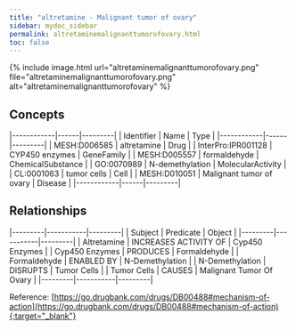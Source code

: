 ```yaml
---
title: "altretamine - Malignant tumor of ovary"
sidebar: mydoc_sidebar
permalink: altretaminemalignanttumorofovary.html
toc: false 
---
```


{% include image.html url="altretaminemalignanttumorofovary.png" file="altretaminemalignanttumorofovary.png" alt="altretaminemalignanttumorofovary" %}

## Concepts

|------------|------|---------|
| Identifier | Name | Type    |
|------------|------|---------|
| MESH:D006585 | altretamine | Drug |
| InterPro:IPR001128 | CYP450 enzymes | GeneFamily |
| MESH:D005557 | formaldehyde | ChemicalSubstance |
| GO:0070989 | N-demethylation | MolecularActivity |
| CL:0001063 | tumor cells | Cell |
| MESH:D010051 | Malignant tumor of ovary | Disease |
|------------|------|---------|

## Relationships

|---------|-----------|---------|
| Subject | Predicate | Object  |
|---------|-----------|---------|
| Altretamine | INCREASES ACTIVITY OF | Cyp450 Enzymes |
| Cyp450 Enzymes | PRODUCES | Formaldehyde |
| Formaldehyde | ENABLED BY | N-Demethylation |
| N-Demethylation | DISRUPTS | Tumor Cells |
| Tumor Cells | CAUSES | Malignant Tumor Of Ovary |
|---------|-----------|---------|

Reference: [https://go.drugbank.com/drugs/DB00488#mechanism-of-action](https://go.drugbank.com/drugs/DB00488#mechanism-of-action){:target="_blank"}